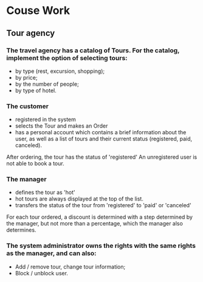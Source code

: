 # Couse Work

## Tour agency

### The travel agency has a catalog of Tours. For the catalog, implement the option of selecting tours:

* by type (rest, excursion, shopping);
* by price;
* by the number of people;
* by type of hotel.

### The customer 
* registered in the system
* selects the Tour and makes an Order
* has a personal account which contains a brief information about the user, as well as a list of tours and their current status (registered, paid, canceled).

After ordering, the tour has the status of 'registered'
An unregistered user is not able to book a tour.

### The manager
* defines the tour as 'hot'
* hot tours are always displayed at the top of the list.
* transfers the status of the tour from 'registered' to 'paid' or 'canceled'

For each tour ordered, a discount is determined with a step determined by the manager, but not more than a percentage, which the manager also determines.

### The system administrator owns the rights with the same rights as the manager, and can also:
* Add / remove tour, change tour information;
* Block / unblock user.
